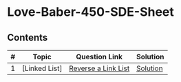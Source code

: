# Love-Baber-450-SDE-Sheet
## Contents

| # | Topic | Question Link | Solution |
|---| ----- | ------------- | -------  |
1 | [Linked List] | [Reverse a Link List](https://practice.geeksforgeeks.org/problems/reverse-a-Linked-list/1) | [Solution](./a.cpp) |

